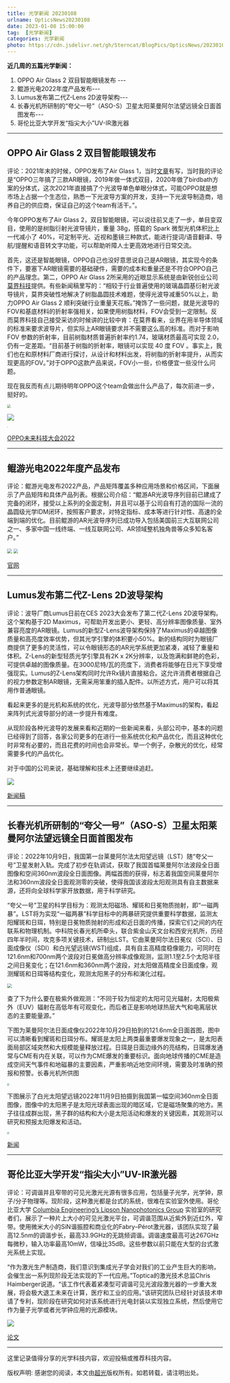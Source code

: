 ```yaml
---
title: 光学新闻 20230108
urlname: OpticsNews20230108
date: 2023-01-08 15:00:00
tag:  [光学新闻]
categories: 光学新闻
photo: https://cdn.jsdelivr.net/gh/Sterncat/BlogPics/OpticsNews/20230108/1-1.jpg
---
```


**近几周的五篇光学新闻：**

1.  OPPO Air Glass 2 双目智能眼镜发布 --- 
2.  鲲游光电2022年度产品发布---
3.  Lumus发布第二代Z-Lens 2D波导架构---
4.  长春光机所研制的“夸父一号”（ASO-S）卫星太阳莱曼阿尔法望远镜全日面首图发布--- 
5.  哥伦比亚大学开发“指尖大小”UV-IR激光器

<!--more-->

-----
## OPPO Air Glass 2 双目智能眼镜发布

评论：2021年末的时候，OPPO发布了Air Glass 1，当时[文章](https://faster-than-light.net/OpticsNews20211224/)有写，当时我的评论是“OPPO三年搞了三款AR眼镜，2019年做一体式双目，2020年做了birdbath方案的分体式，这次2021年直接搞了个光波导单色单眼分体式，可能OPPO就是想市场上占据一个生态位，熟悉一下光波导方案的开发，支持一下光波导制造商，培养自己的供应商，保证自己的这个team有活干。”。

今年OPPO发布了Air Glass 2，双目智能眼镜，可以说往前又走了一步，单目变双目，使用的是树脂衍射光波导镜片，重量 38g，搭载的 Spark 微型光机体积比上一代减小了 40%，可定制平光、近视和墨镜三种款式，能进行提词/语音翻译、导航/提醒和语音转文字功能，可以帮助听障人士更高效地进行日常交流。

首先，这还是智能眼镜，OPPO自己也没好意思说自己是AR眼镜，其实现今的条件下，要塞下AR眼镜需要的基础硬件，需要的成本和重量还是不符合OPPO自己的产品理念。第二，OPPO Air Glass 2所采用的近眼显示系统是由新锐创业公司[莫界科技](https://www.meta-bounds.com/)提供。有些新闻稿里写的：“相较于行业普遍使用的玻璃晶圆基衍射光波导镜片，莫界突破性地解决了树脂晶圆技术难题，使得光波导减重50%以上，助力OPPO Air Glass 2 顺利突破行业重量天花板。”掩饰了一些问题，就是光波导的FOV和基底材料的折射率强相关，如果使用树脂材料，FOV会受到一定限制。反而莫界科技自己接受采访的时候讲的比较中肯：在莫界看来，业界在用半导体领域的标准来要求波导片，但实际上AR眼镜要求并不需要这么高的标准。而对于影响 FOV 参数的折射率，目前树脂材质普遍折射率约1.74，玻璃材质最高可实现 2.0，仍有一定差距。“目前基于树脂的折射率，眼镜可以实现 40 度 FOV 。事实上，我们也在和原材料厂商进行探讨，从设计和材料出发，将树脂的折射率提升，从而实现更高的FOV。”对于OPPO这款产品来说，FOV小一些，价格便宜一些没什么问题。

现在我反而有点儿期待明年OPPO这个team会做出什么产品了，每次前进一步，挺好的。

<img src="https://cdn.jsdelivr.net/gh/Sterncat/BlogPics/OpticsNews/20230108/1-1.jpg" style="zoom:50%;" />

![](https://cdn.jsdelivr.net/gh/Sterncat/BlogPics/OpticsNews/20230108/1-2.jpg)

<img src="https://cdn.jsdelivr.net/gh/Sterncat/BlogPics/OpticsNews/20230108/1-3.png" style="zoom:15%;" />





[OPPO未来科技大会2022](https://www.oppo.com/cn/events/innoday2022/)

-----
## 鲲游光电2022年度产品发布

评论：鲲游光电发布2022产品，产品矩阵覆盖多种应用场景和价格区间，下面展示了产品矩阵和具体产品列表。根据公司介绍：“鲲游AR光波导序列目前已建成了完备的闭环，接受以上系列的全面定制，并且可以基于公司自有打造的国际一流的晶圆级光学IDM闭环，按照客户要求，对特定指标、成本等进行针对性、高速的全端到端的优化。目前鲲游的AR光波导序列已成功导入包括美国前三大互联网公司之一、多家中国一线终端、一线互联网公司、AR领域整机独角兽等众多知名客户。”

<img src="https://cdn.jsdelivr.net/gh/Sterncat/BlogPics/OpticsNews/20230108/2-1.png" style="zoom:67%;" />

<img src="https://cdn.jsdelivr.net/gh/Sterncat/BlogPics/OpticsNews/20230108/2-2.png" style="zoom:67%;" />



[官网](http://www.nophotonics.com/)

-----
## Lumus发布第二代Z-Lens 2D波导架构

评论：波导厂商Lumus日前在CES 2023大会发布了第二代Z-Lens 2D波导架构。这个架构基于2D Maximus，可帮助开发出更小、更轻、高分辨率图像质量、室外兼容亮度的AR眼镜。Lumus的新型Z-Lens波导架构保持了Maximus的卓越图像质量和高亮度效率优势，但其光学引擎的体积要小50%。新的结构同时为眼镜厂商提供了更多的灵活性，可以令眼镜形态的AR光学系统更加紧凑，减轻了重量和体积。Z-Lens的新型轻质光学引擎具有2K x 2K分辨率，以及饱满和鲜艳的色彩，可提供卓越的图像质量。在3000尼特/瓦的亮度下，消费者将能够在日光下享受增强现实。Lumus的Z-Lens架构同时允许Rx镜片直接粘合。这允许消费者根据自己的视力参数定制AR眼镜，无需采用笨重的插入配件。以所述方式，用户可以将其用作普通眼镜。

看起来更多的是光机和系统的优化，光波导部分依然基于Maximus的架构，看起来阵列式光波导部分的进一步提升有难度。

从现阶段各种光波导的发展来看和近期的一些新闻来看，头部公司中，基本的问题已经得到了回答，各家公司更多的在进行一些系统优化和产品优化，而且这种优化时非常有必要的，而且花费的时间也会非常长。举一个例子，杂散光的优化，经常需要多代的产品优化。

对于中国的公司来说，基础理解和技术上还要继续追赶。

![](https://cdn.jsdelivr.net/gh/Sterncat/BlogPics/OpticsNews/20230108/3.jpg)

[新闻稿](https://www.prnewswire.com/news-releases/lumus-launches-next-generation-2d-z-lens-waveguide-architecture-removing-key-obstacles-to-consumer-augmented-reality-glasses-301713879.html)

-----
## 长春光机所研制的“夸父一号”（ASO-S）卫星太阳莱曼阿尔法望远镜全日面首图发布

评论：2022年10月9日，我国第一台莱曼阿尔法太阳望远镜（LST）随“夸父一号”卫星发射入轨。完成了初步在轨调试，获取了我国首幅莱曼阿尔法波段全日面图像和空间360nm波段全日面图像。两幅首图的获得，标志着我国空间莱曼阿尔法和360nm波段全日面观测零的突破，使得我国该波段太阳观测具有自主数据来源，还将向全球科学家开放数据，用于科学研究。

“夸父一号”卫星的科学目标为：观测太阳磁场、耀斑和日冕物质抛射，即“一磁两暴”。LST将为实现“一磁两暴”科学目标中的两暴研究提供重要科学数据，监测太阳耀斑和日珥，特别是日冕物质抛射的形成和近日面的传播，探索它们之间的内在联系和物理机制。中科院长春光机所牵头，联合紫金山天文台和西安光机所，历经四年半时间，攻克多项关键技术，研制出LST。它由莱曼阿尔法日冕仪（SCI）、日面成像仪（SDI）和白光望远镜(WST)组成，具有自主高精度稳像能力，可同时在121.6nm和700nm两个波段对日冕做高分辨率成像观测，监测1.1至2.5个太阳半径之间日冕变化；在121.6nm和360nm两个波段，对太阳做高精度全日面成像，观测耀斑和日珥等结构变化，观测太阳黑子的分布和演化过程。

<img src="https://cdn.jsdelivr.net/gh/Sterncat/BlogPics/OpticsNews/20230108/4-2.png" style="zoom:67%;" />

查了下为什么要在极紫外做观测：“不同于较为恒定的太阳可见光辐射，太阳极紫外（EUV）辐射在高低年有可观变化，而后者正是影响地球热层大气和电离层状态的主要能量源。”

下图为莱曼阿尔法日面成像仪2022年10月29日拍到的121.6nm全日面首图，图中可以清晰看到耀斑和日珥分布。耀斑是太阳上两类最重要爆发现象之一，是太阳表面局部区域突然和大规模能量释放过程。日珥是日面边缘外的亮结构，日珥爆发通常与CME有内在关联，可以作为CME爆发的重要标识。面向地球传播的CME是造成空间天气事件和地磁暴的主要因素，严重影响近地空间环境，需要及时准确的预报和预警。长春光机所供图

<img src="https://cdn.jsdelivr.net/gh/Sterncat/BlogPics/OpticsNews/20230108/4.jpg" style="zoom:33%;" />

下图展示了白光太阳望远镜2022年11月9日拍摄到我国第一幅空间360nm全日面图像，图像中的太阳黑子是太阳光球表面出现的暗区域，它是磁场聚集的地方。黑子往往成群出现，黑子群的结构和大小是太阳活动和爆发的关键因素，其观测可以研究和预报太阳爆发和活动。

<img src="https://cdn.jsdelivr.net/gh/Sterncat/BlogPics/OpticsNews/20230108/4-1.jpg" style="zoom:33%;" />

[新闻]( http://www.news.cn/2021-09/06/c_1127833781.htm)

-----
## 哥伦比亚大学开发“指尖大小”UV-IR激光器

评论：可调谐并且窄带的可见光激光光源有很多应用，包括量子光学，光学钟，原子/分子物理等。现阶段，这种激光都是台式的系统，很难在实验室外使用。哥伦比亚大学 [Columbia Engineering’s Lipson Nanophotonics Group](https://lipson.ee.columbia.edu/) 实验室的研究者们，展示了一种片上大小的可见光激光平台，可调谐范围从近紫外到近红外，窄带。使用微米大小的SiN谐振腔和商业化的Fabry–Pérot激光器，该团队实现了最高12.5nm的调谐步长，最高33.9GHz的无跳频调谐。调谐速度最高可达267GHz每微秒，输入功率最高10mW，信噪比35dB。这些参数以前只能在大型的台式激光系统上实现。

“作为激光生产制造商，我们意识到集成光子学会对我们的工业产生巨大的影响，会催生出一系列现阶段无法实现的下一代应用。”Toptica的激光技术总监Chris Haimberger说道。“该工作代表着紧凑型可调谐可见光波段激光器的一步重大发展，将会极大退工未来在计算，医疗和工业的应用。”该研究团队已经针对该技术申请了专利，现阶段在研究如何对该系统进行光电封装以实现独立系统，然后使用它作为量子光学或者光学钟应用的光源模块。

![](https://cdn.jsdelivr.net/gh/Sterncat/BlogPics/OpticsNews/20230108/5.jpg)

[论文](https://www.nature.com/articles/s41566-022-01120-w)

-----

这里记录值得分享的光学科技内容，欢迎投稿或推荐科技内容。

版权声明: 感谢您的阅读，本文由[超光](https://faster-than-light.net/)版权所有。如若转载，请注明出处。



